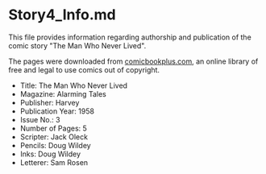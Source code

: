 # Story4_Info.md

This file provides information regarding authorship and publication of the comic story "The Man Who Never Lived".

The pages were downloaded from [comicbookplus.com](https://comicbookplus.com/), an online library of free and legal to use comics out of copyright. 

* Title: The Man Who Never Lived
* Magazine: Alarming Tales
* Publisher: Harvey
* Publication Year: 1958
* Issue No.: 3
* Number of Pages: 5
* Scripter: Jack Oleck
* Pencils: Doug Wildey
* Inks: Doug Wildey
* Letterer: Sam Rosen
